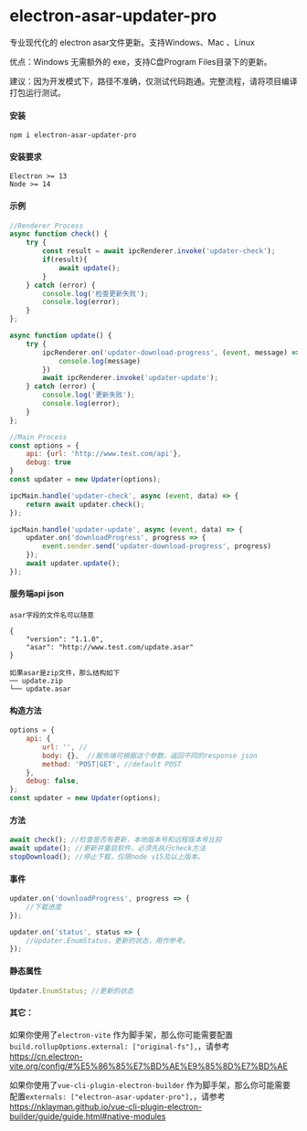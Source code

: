 # electron-asar-updater-pro

专业现代化的 electron asar文件更新。支持Windows、Mac 、Linux

优点：Windows 无需额外的 exe，支持C盘Program Files目录下的更新。

建议：因为开发模式下，路径不准确，仅测试代码跑通。完整流程，请将项目编译打包运行测试。

#### 安装
```
npm i electron-asar-updater-pro
```

#### 安装要求

```
Electron >= 13
Node >= 14
```

#### 示例

```js
//Renderer Process
async function check() {
    try {
        const result = await ipcRenderer.invoke('updater-check');
        if(result){
            await update();
        }
    } catch (error) {
        console.log('检查更新失败');
        console.log(error);
    }
};

async function update() {
    try {
        ipcRenderer.on('updater-download-progress', (event, message) => {
            console.log(message)
        })
        await ipcRenderer.invoke('updater-update');
    } catch (error) {
        console.log('更新失败');
        console.log(error);
    }
};

//Main Process
const options = {
    api: {url: 'http://www.test.com/api'},
    debug: true
}
const updater = new Updater(options);

ipcMain.handle('updater-check', async (event, data) => {
    return await updater.check();
});

ipcMain.handle('updater-update', async (event, data) => {
    updater.on('downloadProgress', progress => {
        event.sender.send('updater-download-progress', progress)
    });
    await updater.update();
});
```

#### 服务端api json 
```
asar字段的文件名可以随意

{
    "version": "1.1.0",
    "asar": "http://www.test.com/update.asar"
}

如果asar是zip文件，那么结构如下
── update.zip
└── update.asar

```

#### 构造方法

```js
options = {
    api: {
        url: '', //
        body: {},  //服务端可根据这个参数，返回不同的response json
        method: 'POST|GET', //default POST
    },
    debug: false,
};
const updater = new Updater(options);
```

#### 方法

```js
await check(); //检查是否有更新，本地版本号和远程版本号比较
await update(); //更新并重启软件，必须先执行check方法
stopDownload(); //停止下载，仅限node v15及以上版本。
```

#### 事件
```js
updater.on('downloadProgress', progress => {
    //下载进度
});

updater.on('status', status => {
    //Updater.EnumStatus，更新的状态，用作参考。 
});
```
#### 静态属性
```js
Updater.EnumStatus; //更新的状态
```

#### 其它：

如果你使用了`electron-vite` 作为脚手架，那么你可能需要配置`build.rollupOptions.external: ["original-fs"],`，请参考 https://cn.electron-vite.org/config/#%E5%86%85%E7%BD%AE%E9%85%8D%E7%BD%AE

如果你使用了`vue-cli-plugin-electron-builder` 作为脚手架，那么你可能需要配置`externals: ["electron-asar-updater-pro"],`，请参考 https://nklayman.github.io/vue-cli-plugin-electron-builder/guide/guide.html#native-modules